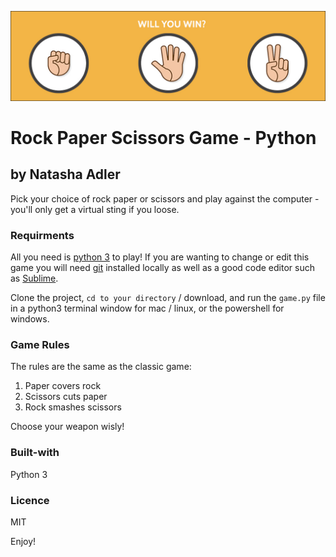 ![Rock, Paper, Scissors Image](rock_paper_scissors.jpg "Rock,Paper,Scissors")

# Rock Paper Scissors Game - Python

## by Natasha Adler

Pick your choice of rock paper or scissors and play against the computer - you'll only get a virtual sting if you loose. 

### Requirments 

All you need is [python 3](https://www.python.org) to play! If you are wanting to change or edit this game you will need [git](https://github.com/) installed locally as well as a good code editor such as [Sublime](https://www.sublimetext.com).


Clone the project, `cd to your directory` / download, and run the `game.py` file in a python3 terminal window for mac / linux, or the powershell for windows.


### Game Rules

The rules are the same as the classic game:
1. Paper covers rock
2. Scissors cuts paper
3. Rock smashes scissors

Choose your weapon wisly!

### Built-with
Python 3

### Licence
 
MIT


Enjoy!


